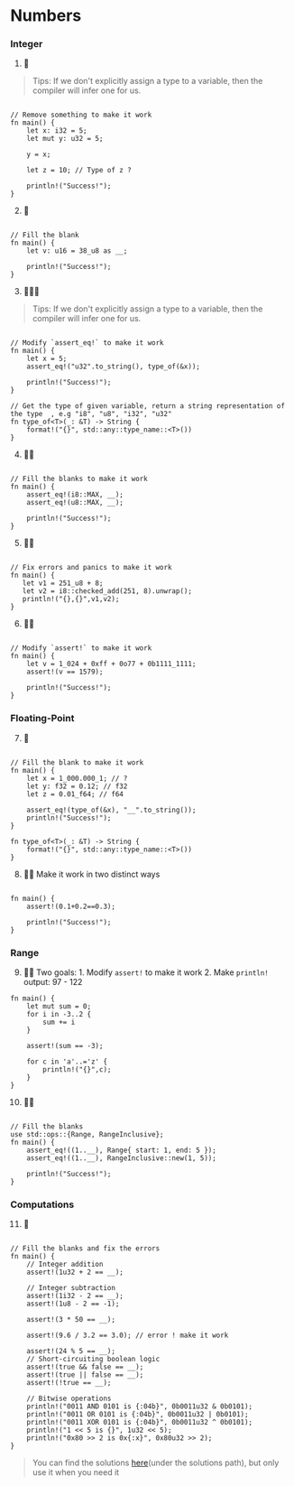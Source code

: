 # Numbers

### Integer

1. 🌟 

> Tips: If we don't explicitly assign a type to a variable, then the compiler will infer one for us.

```rust,editable

// Remove something to make it work
fn main() {
    let x: i32 = 5;
    let mut y: u32 = 5;

    y = x;
    
    let z = 10; // Type of z ? 

    println!("Success!");
}
```

2. 🌟
```rust,editable

// Fill the blank
fn main() {
    let v: u16 = 38_u8 as __;

    println!("Success!");
}
```

3. 🌟🌟🌟  

> Tips: If we don't explicitly assign a type to a variable, then the compiler will infer one for us.

```rust,editable

// Modify `assert_eq!` to make it work
fn main() {
    let x = 5;
    assert_eq!("u32".to_string(), type_of(&x));

    println!("Success!");
}

// Get the type of given variable, return a string representation of the type  , e.g "i8", "u8", "i32", "u32"
fn type_of<T>(_: &T) -> String {
    format!("{}", std::any::type_name::<T>())
}
```

4. 🌟🌟 
```rust,editable

// Fill the blanks to make it work
fn main() {
    assert_eq!(i8::MAX, __); 
    assert_eq!(u8::MAX, __); 

    println!("Success!");
}
```

5. 🌟🌟 
```rust,editable

// Fix errors and panics to make it work
fn main() {
   let v1 = 251_u8 + 8;
   let v2 = i8::checked_add(251, 8).unwrap();
   println!("{},{}",v1,v2);
}
```

6. 🌟🌟
```rust,editable

// Modify `assert!` to make it work
fn main() {
    let v = 1_024 + 0xff + 0o77 + 0b1111_1111;
    assert!(v == 1579);

    println!("Success!");
}
```


### Floating-Point
7. 🌟

```rust,editable

// Fill the blank to make it work
fn main() {
    let x = 1_000.000_1; // ?
    let y: f32 = 0.12; // f32
    let z = 0.01_f64; // f64

    assert_eq!(type_of(&x), "__".to_string());
    println!("Success!");
}

fn type_of<T>(_: &T) -> String {
    format!("{}", std::any::type_name::<T>())
}
```

8. 🌟🌟 Make it work in two distinct ways

```rust,editable

fn main() {
    assert!(0.1+0.2==0.3);

    println!("Success!");
}
```

### Range
9. 🌟🌟 Two goals: 1. Modify `assert!` to make it work 2. Make `println!` output: 97 - 122

```rust,editable
fn main() {
    let mut sum = 0;
    for i in -3..2 {
        sum += i
    }

    assert!(sum == -3);

    for c in 'a'..='z' {
        println!("{}",c);
    }
}
```

10. 🌟🌟 
```rust,editable

// Fill the blanks
use std::ops::{Range, RangeInclusive};
fn main() {
    assert_eq!((1..__), Range{ start: 1, end: 5 });
    assert_eq!((1..__), RangeInclusive::new(1, 5));

    println!("Success!");
}
```

### Computations

11. 🌟 
```rust,editable

// Fill the blanks and fix the errors
fn main() {
    // Integer addition
    assert!(1u32 + 2 == __);

    // Integer subtraction
    assert!(1i32 - 2 == __);
    assert!(1u8 - 2 == -1); 
    
    assert!(3 * 50 == __);

    assert!(9.6 / 3.2 == 3.0); // error ! make it work

    assert!(24 % 5 == __);
    // Short-circuiting boolean logic
    assert!(true && false == __);
    assert!(true || false == __);
    assert!(!true == __);

    // Bitwise operations
    println!("0011 AND 0101 is {:04b}", 0b0011u32 & 0b0101);
    println!("0011 OR 0101 is {:04b}", 0b0011u32 | 0b0101);
    println!("0011 XOR 0101 is {:04b}", 0b0011u32 ^ 0b0101);
    println!("1 << 5 is {}", 1u32 << 5);
    println!("0x80 >> 2 is 0x{:x}", 0x80u32 >> 2);
}
```

> You can find the solutions [here](https://github.com/sunface/rust-by-practice)(under the solutions path), but only use it when you need it
